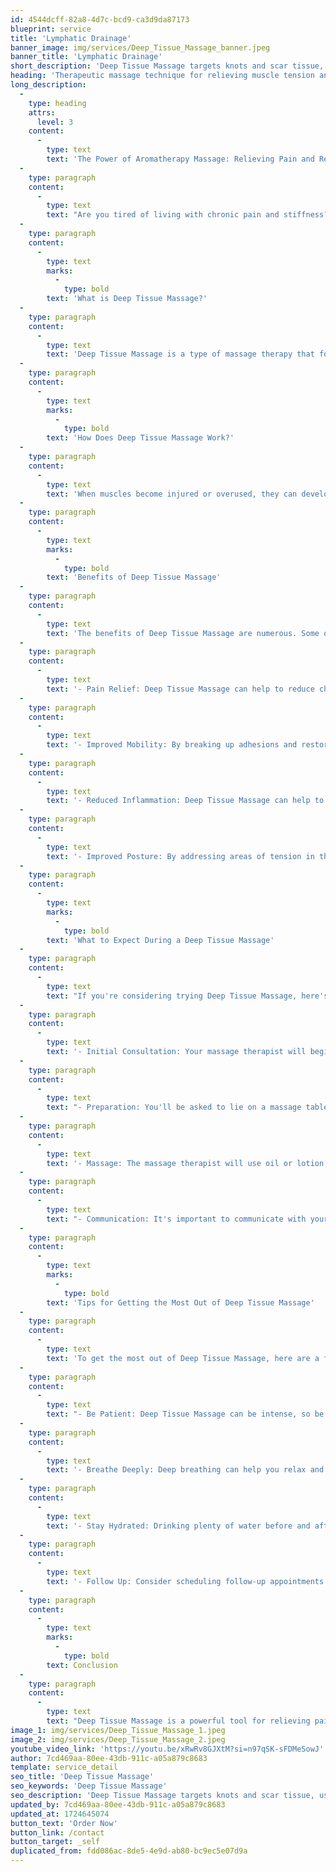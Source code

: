 ```yaml
---
id: 4544dcff-82a8-4d7c-bcd9-ca3d9da87173
blueprint: service
title: 'Lymphatic Drainage'
banner_image: img/services/Deep_Tissue_Massage_banner.jpeg
banner_title: 'Lymphatic Drainage'
short_description: 'Deep Tissue Massage targets knots and scar tissue, using slow strokes and deep pressure to ease pain, stiffness, and inflammation in muscles and connective tissue.'
heading: 'Therapeutic massage technique for relieving muscle tension and chronic pain.'
long_description:
  -
    type: heading
    attrs:
      level: 3
    content:
      -
        type: text
        text: 'The Power of Aromatherapy Massage: Relieving Pain and Restoring Balance'
  -
    type: paragraph
    content:
      -
        type: text
        text: "Are you tired of living with chronic pain and stiffness? Do you struggle to find relief from sore muscles and joints? Deep Tissue Massage may be the solution you've been searching for. This therapeutic technique targets the deeper layers of muscle and connective tissue, helping to break up knots and scar tissue that can cause pain and limit mobility."
  -
    type: paragraph
    content:
      -
        type: text
        marks:
          -
            type: bold
        text: 'What is Deep Tissue Massage?'
  -
    type: paragraph
    content:
      -
        type: text
        text: 'Deep Tissue Massage is a type of massage therapy that focuses on realigning deeper layers of muscles and connective tissue. It is designed to help relieve pain and stiffness in areas such as the neck, back, shoulders, and hips. Unlike other forms of massage, which may focus on relaxation and stress relief, Deep Tissue Massage is specifically tailored to address areas of tension and pain.'
  -
    type: paragraph
    content:
      -
        type: text
        marks:
          -
            type: bold
        text: 'How Does Deep Tissue Massage Work?'
  -
    type: paragraph
    content:
      -
        type: text
        text: 'When muscles become injured or overused, they can develop knots and scar tissue. These adhesions can cause pain, stiffness, and limited mobility. Deep Tissue Massage works by using slow, deliberate strokes and deep pressure to target these areas of tension. The massage therapist will use their fingers, knuckles, and elbows to apply pressure, helping to break up adhesions and restore normal muscle function.'
  -
    type: paragraph
    content:
      -
        type: text
        marks:
          -
            type: bold
        text: 'Benefits of Deep Tissue Massage'
  -
    type: paragraph
    content:
      -
        type: text
        text: 'The benefits of Deep Tissue Massage are numerous. Some of the most significant advantages include:'
  -
    type: paragraph
    content:
      -
        type: text
        text: '- Pain Relief: Deep Tissue Massage can help to reduce chronic pain and stiffness, making it an effective treatment for conditions such as arthritis, fibromyalgia, and lower back pain.'
  -
    type: paragraph
    content:
      -
        type: text
        text: '- Improved Mobility: By breaking up adhesions and restoring normal muscle function, Deep Tissue Massage can help to improve range of motion and reduce stiffness.'
  -
    type: paragraph
    content:
      -
        type: text
        text: '- Reduced Inflammation: Deep Tissue Massage can help to reduce inflammation, which can contribute to pain and discomfort.'
  -
    type: paragraph
    content:
      -
        type: text
        text: '- Improved Posture: By addressing areas of tension in the neck, back, and shoulders, Deep Tissue Massage can help to improve posture and reduce the risk of injury.'
  -
    type: paragraph
    content:
      -
        type: text
        marks:
          -
            type: bold
        text: 'What to Expect During a Deep Tissue Massage'
  -
    type: paragraph
    content:
      -
        type: text
        text: "If you're considering trying Deep Tissue Massage, here's what you can expect during a typical session:"
  -
    type: paragraph
    content:
      -
        type: text
        text: '- Initial Consultation: Your massage therapist will begin by asking you about your areas of pain and tension.'
  -
    type: paragraph
    content:
      -
        type: text
        text: "- Preparation: You'll be asked to lie on a massage table, either on your stomach or back, depending on the area being targeted."
  -
    type: paragraph
    content:
      -
        type: text
        text: '- Massage: The massage therapist will use oil or lotion to reduce friction, and will begin applying deep pressure to the targeted areas.'
  -
    type: paragraph
    content:
      -
        type: text
        text: "- Communication: It's important to communicate with your massage therapist during the session, letting them know if the pressure is too intense or if you're experiencing any discomfort."
  -
    type: paragraph
    content:
      -
        type: text
        marks:
          -
            type: bold
        text: 'Tips for Getting the Most Out of Deep Tissue Massage'
  -
    type: paragraph
    content:
      -
        type: text
        text: 'To get the most out of Deep Tissue Massage, here are a few tips to keep in mind:'
  -
    type: paragraph
    content:
      -
        type: text
        text: "- Be Patient: Deep Tissue Massage can be intense, so be patient and don't rush the process."
  -
    type: paragraph
    content:
      -
        type: text
        text: '- Breathe Deeply: Deep breathing can help you relax and get the most out of the massage.'
  -
    type: paragraph
    content:
      -
        type: text
        text: '- Stay Hydrated: Drinking plenty of water before and after the massage can help to flush out toxins and reduce muscle soreness.'
  -
    type: paragraph
    content:
      -
        type: text
        text: '- Follow Up: Consider scheduling follow-up appointments to maintain the benefits of Deep Tissue Massage.'
  -
    type: paragraph
    content:
      -
        type: text
        marks:
          -
            type: bold
        text: Conclusion
  -
    type: paragraph
    content:
      -
        type: text
        text: "Deep Tissue Massage is a powerful tool for relieving pain and restoring balance to the body. By targeting areas of tension and adhesions, this therapeutic technique can help to improve mobility, reduce inflammation, and promote overall well-being. Whether you're struggling with chronic pain or simply looking to maintain optimal health, Deep Tissue Massage is definitely worth considering. So why wait? Book your appointment today and start experiencing the benefits of Deep Tissue Massage for yourself."
image_1: img/services/Deep_Tissue_Massage_1.jpeg
image_2: img/services/Deep_Tissue_Massage_2.jpeg
youtube_video_link: 'https://youtu.be/xRwRv8GJXtM?si=n97qSK-sFDMeSowJ'
author: 7cd469aa-80ee-43db-911c-a05a879c8683
template: service_detail
seo_title: 'Deep Tissue Massage'
seo_keywords: 'Deep Tissue Massage'
seo_description: 'Deep Tissue Massage targets knots and scar tissue, using slow strokes and deep pressure to ease pain, stiffness, and inflammation in muscles and connective tissue.'
updated_by: 7cd469aa-80ee-43db-911c-a05a879c8683
updated_at: 1724645074
button_text: 'Order Now'
button_link: /contact
button_target: _self
duplicated_from: fdd086ac-8de5-4e9d-ab80-bc9ec5e07d9a
---
```

